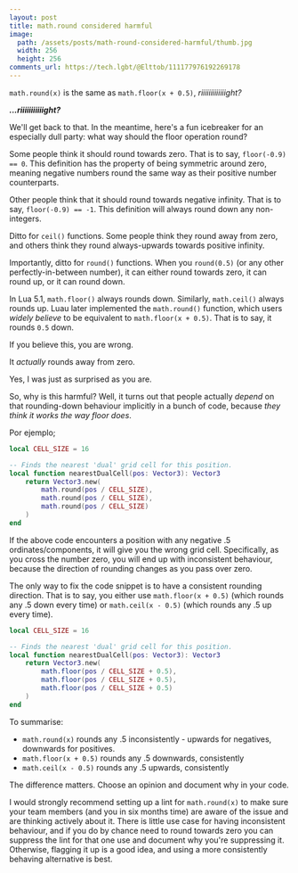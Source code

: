 ```yaml
---
layout: post
title: math.round considered harmful
image:
  path: /assets/posts/math-round-considered-harmful/thumb.jpg
  width: 256
  height: 256
comments_url: https://tech.lgbt/@Elttob/111177976192269178
---
```


`math.round(x)` is the same as `math.floor(x + 0.5)`, *riiiiiiiiiiiiight?*

***...riiiiiiiiiiight?***

We'll get back to that. In the meantime, here's a fun icebreaker for an especially dull party: what way should the floor operation round?

Some people think it should round towards zero. That is to say, `floor(-0.9) == 0`. This definition has the property of being symmetric around zero, meaning negative numbers round the same way as their positive number counterparts.

Other people think that it should round towards negative infinity. That is to say, `floor(-0.9) == -1`. This definition will always round down any non-integers.

Ditto for `ceil()` functions. Some people think they round away from zero, and others think they round always-upwards towards positive infinity.

Importantly, ditto for `round()` functions. When you `round(0.5)` (or any other perfectly-in-between number), it can either round towards zero, it can round up, or it can round down.

In Lua 5.1, `math.floor()` always rounds down. Similarly, `math.ceil()` always rounds up. Luau later implemented the `math.round()` function, which users *widely believe* to be equivalent to `math.floor(x + 0.5)`. That is to say, it rounds `0.5` down.

If you believe this, you are wrong. 

It *actually* rounds away from zero.

Yes, I was just as surprised as you are.

So, why is this harmful? Well, it turns out that people actually *depend* on that rounding-down behaviour implicitly in a bunch of code, because *they think it works the way floor does*.

Por ejemplo;

```lua
local CELL_SIZE = 16

-- Finds the nearest 'dual' grid cell for this position.
local function nearestDualCell(pos: Vector3): Vector3
	return Vector3.new(
		math.round(pos / CELL_SIZE),
		math.round(pos / CELL_SIZE),
		math.round(pos / CELL_SIZE)
	)
end
```

If the above code encounters a position with any negative .5 ordinates/components, it will give you the wrong grid cell. Specifically, as you cross the number zero, you will end up with inconsistent behaviour, because the direction of rounding changes as you pass over zero.

The only way to fix the code snippet is to have a consistent rounding direction. That is to say, you either use `math.floor(x + 0.5)` (which rounds any .5 down every time) or `math.ceil(x - 0.5)` (which rounds any .5 up every time).

```lua
local CELL_SIZE = 16

-- Finds the nearest 'dual' grid cell for this position.
local function nearestDualCell(pos: Vector3): Vector3
	return Vector3.new(
		math.floor(pos / CELL_SIZE + 0.5),
		math.floor(pos / CELL_SIZE + 0.5),
		math.floor(pos / CELL_SIZE + 0.5)
	)
end
```

To summarise:

- `math.round(x)` rounds any .5 inconsistently - upwards for negatives, downwards for positives.
- `math.floor(x + 0.5)` rounds any .5 downwards, consistently
- `math.ceil(x - 0.5)` rounds any .5 upwards, consistently

The difference matters. Choose an opinion and document why in your code.

I would strongly recommend setting up a lint for `math.round(x)` to make sure your team members (and you in six months time) are aware of the issue and are thinking actively about it. There is little use case for having inconsistent behaviour, and if you do by chance need to round towards zero you can suppress the lint for that one use and document why you're suppressing it. Otherwise, flagging it up is a good idea, and using a more consistently behaving alternative is best.